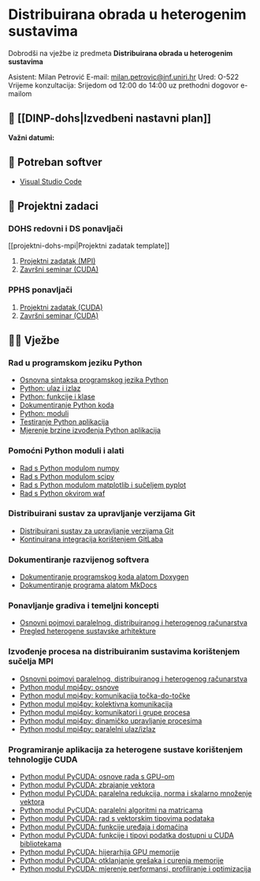 # Distribuirana obrada u heterogenim sustavima

Dobrodši na vježbe iz predmeta **Distribuirana obrada u heterogenim sustavima**

Asistent: Milan Petrović
E-mail: milan.petrovic@inf.uniri.hr
Ured: O-522
Vrijeme konzultacija: Srijedom od 12:00 do 14:00 uz prethodni dogovor e-mailom

## 📅 [[DINP-dohs|Izvedbeni nastavni plan]]

**Važni datumi:**

## 🧰 Potreban softver

- [Visual Studio Code](https://code.visualstudio.com/)

## 🚀 Projektni zadaci

### DOHS redovni i DS ponavljači

[[projektni-dohs-mpi|Projektni zadatak template]]

1. [Projektni zadatak (MPI)]()
2. [Završni seminar (CUDA)](zavrsni-seminar-dohs-cuda)

### PPHS ponavljači

1. [Projektni zadatak (CUDA)]()
2. [Završni seminar (CUDA)]()

## 👨‍💻 Vježbe

### Rad u programskom jeziku Python

- [Osnovna sintaksa programskog jezika Python](../materijali/python-osnove-sintakse.md)
- [Python: ulaz i izlaz](../materijali/python-input-output.md)
- [Python: funkcije i klase](../materijali/python-funkcije-klase.md)
- [Dokumentiranje Python koda](../materijali/python-dokumentiranje.md)
- [Python: moduli](../materijali/python-modularizacija.md)
- [Testiranje Python aplikacija](../materijali/python-testiranje.md)
- [Mjerenje brzine izvođenja Python aplikacija](../materijali/python-timing-benchmarking.md)

### Pomoćni Python moduli i alati

- [Rad s Python modulom numpy](../materijali/python-modul-numpy.md)
- [Rad s Python modulom scipy](../materijali/python-modul-scipy.md)
- [Rad s Python modulom matplotlib i sučeljem pyplot](../materijali/python-modul-matplotlib.md)
- [Rad s Python okvirom waf](../materijali/python-okvir-waf.md)

### Distribuirani sustav za upravljanje verzijama Git

- [Distribuirani sustav za upravljanje verzijama Git](../materijali/git-upravljanje-verzijama.md)
- [Kontinuirana integracija korištenjem GitLaba](../materijali/gitlab-ci-cd.md)

### Dokumentiranje razvijenog softvera

- [Dokumentiranje programskog koda alatom Doxygen](../materijali/doxygen-dokumentiranje-programskog-koda.md)
- [Dokumentiranje programa alatom MkDocs](../materijali/mkdocs-dokumentiranje-programa.md)

### Ponavljanje gradiva i temeljni koncepti

- [Osnovni pojmovi paralelnog, distribuiranog i heterogenog računarstva](../materijali/paralelno-distribuirano-heterogeno-racunarstvo-pojmovi.md)
- [Pregled heterogene sustavske arhitekture](../materijali/hsa-pregled.md)

### Izvođenje procesa na distribuiranim sustavima korištenjem sučelja MPI

- [Osnovni pojmovi paralelnog, distribuiranog i heterogenog računarstva](../materijali/paralelno-distribuirano-heterogeno-racunarstvo-pojmovi.md)
- [Python modul mpi4py: osnove](../materijali/python-modul-mpi4py-osnove.md)
- [Python modul mpi4py: komunikacija točka-do-točke](../materijali/python-modul-mpi4py-komunikacija-tocka-do-tocke.md)
- [Python modul mpi4py: kolektivna komunikacija](../materijali/python-modul-mpi4py-kolektivna-komunikacija.md)
- [Python modul mpi4py: komunikatori i grupe procesa](../materijali/python-modul-mpi4py-komunikatori-grupe.md)
- [Python modul mpi4py: dinamičko upravljanje procesima](../materijali/python-modul-mpi4py-dinamicko-upravljanje-procesima.md)
- [Python modul mpi4py: paralelni ulaz/izlaz](../materijali/python-modul-mpi4py-paralelni-ulaz-izlaz.md)

### Programiranje aplikacija za heterogene sustave korištenjem tehnologije CUDA

- [Python modul PyCUDA: osnove rada s GPU-om](../materijali/python-modul-pycuda-osnove.md)
- [Python modul PyCUDA: zbrajanje vektora](../materijali/python-modul-pycuda-zbrajanje-vektora.md)
- [Python modul PyCUDA: paralelna redukcija, norma i skalarno množenje vektora](../materijali/python-modul-pycuda-redukcija.md)
- [Python modul PyCUDA: paralelni algoritmi na matricama](../materijali/python-modul-pycuda-matrice.md)
- [Python modul PyCUDA: rad s vektorskim tipovima podataka](../materijali/python-modul-pycuda-vektorski-tipovi.md)
- [Python modul PyCUDA: funkcije uređaja i domaćina](../materijali/python-modul-pycuda-funkcije-uredjaja-domacina.md)
- [Python modul PyCUDA: funkcije i tipovi podatka dostupni u CUDA bibliotekama](../materijali/python-modul-pycuda-biblioteke-funkcija.md)
- [Python modul PyCUDA: hijerarhija GPU memorije](../materijali/python-modul-pycuda-hijerarhija-memorije.md)
- [Python modul PyCUDA: otklanjanje grešaka i curenja memorije](../materijali/python-modul-pycuda-otklanjanje-gresaka.md)
- [Python modul PyCUDA: mjerenje performansi, profiliranje i optimizacija](../materijali/python-modul-pycuda-profiliranje-optimizacija.md)
